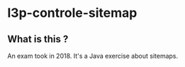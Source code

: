 # l3p-controle-sitemap

## What is this ?

An exam took in 2018. It's a Java exercise about sitemaps.
